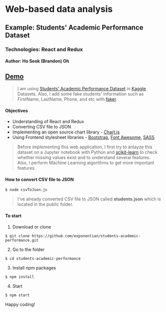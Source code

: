 # Web-based data analysis
## Example: Students' Academic Performance Dataset
### Technologies: React and Redux
#### Author: Ho Seok (Brandon) Oh

## [Demo](https://student-performance-hoseokoh.herokuapp.com/)

> I am using [Students' Academic Performance Dataset](https://www.kaggle.com/aljarah/xAPI-Edu-Data) in [Kaggle](https://www.kaggle.com/) Datasets. Also, I add some fake students' information such as FirstName, LastName, Phone, and etc with [faker](https://github.com/marak/Faker.js/).


#### Objectives
- Understanding of React and Redux
- Converting CSV file to JSON
- Implementing an open source chart library - [Chart.js](https://www.chartjs.org/)
- Using Frontend stylesheet libraries - [Bootstrap](https://react-bootstrap.github.io/), [Font Awesome](https://fontawesome.com/), [SASS](https://github.com/michaelwayman/node-sass-chokidar#readme)


> Before implementing this web application, I first try to anlayze this dataset on a Jupyter notebook with Python and [scikit-learn](https://scikit-learn.org/stable/) to check whether missing values exist and to understand several features. Also, I perform Machine Learning algorithms to get more important features.


#### How to convert CSV file to JSON
```
$ node csvToJson.js
```

> I've already converted CSV file to JSON called **students.json** which is located in the public folder.


#### To start

1. Download or clone

```
$ git clone https://github.com/exponentian/students-academic-performance.git
```

2. Go to the folder

```
$ cd students-academic-performance
```

3. Install npm packages

```
$ npm install
```

4. Start

```
$ npm start
```


Happy coding!
